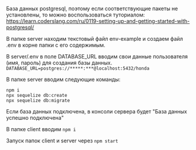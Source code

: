 База данных postgresql, поэтому если соответствующие пакеты не установлены, то можно воспользоваться туториалом: 
https://learn.coderslang.com/ru/0119-setting-up-and-getting-started-with-postgresql/

В папке server находим текстовый файл env-example и создаем файл .env в корне папки с его содержимым.

В server/.env в поле DATABASE_URL вводим свои данные пользователя (имя, пароль) для создания базы данных.
```DATABASE_URL=postgres://*****:***@localhost:5432/honda```

В папке server вводим следующие команды:
```
npm i
npx sequelize db:create
npx sequelize db:migrate
```

Если база данных подключена, в консоли сервера будет "База данных успешно подключена"

В папке client вводим ```npm i```


Запуск папок client и server через ```npm start```